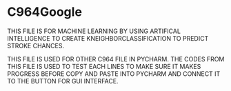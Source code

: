 # C964Google

THIS FILE IS FOR MACHINE LEARNING BY USING ARTIFICAL INTELLIGENCE TO CREATE KNEIGHBORCLASSIFICATION TO PREDICT STROKE CHANCES. 

THIS FILE IS USED FOR OTHER C964 FILE IN PYCHARM. THE CODES FROM THIS FILE IS USED TO TEST EACH LINES TO MAKE SURE IT MAKES PROGRESS BEFORE COPY AND PASTE INTO PYCHARM 
AND CONNECT IT TO THE BUTTON FOR GUI INTERFACE. 
